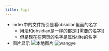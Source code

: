 ```yaml
---
title: tips
---
```




- index中的文件指引是看obsidian里面的名字
	- 用法和obsidian是一样的都是[[需要的名字]]
	- 但是现在在网页的名字是属性tilte的名字
- 图片显示
![本地图片](/image/zhu.png)
![wangye](https://i-blog.csdnimg.cn/blog_migrate/b962b64b1a203b2237fe652944c362bc.png)